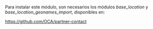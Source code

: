Para instalar este módulo, son necesarios los módulos *base_location* y
*base_location_geonames_import*, disponibles en:

<https://github.com/OCA/partner-contact>

